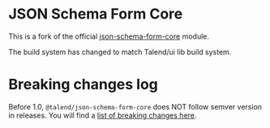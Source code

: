 # JSON Schema Form Core

This is a fork of the official [json-schema-form-core](https://github.com/json-schema-form/json-schema-form-core) module.

The build system has changed to match Talend/ui lib build system.

# Breaking changes log

Before 1.0, `@talend/json-schema-form-core` does NOT follow semver version in releases.
You will find a [list of breaking changes here](https://github.com/Talend/ui/wiki/BREAKING-CHANGE).
